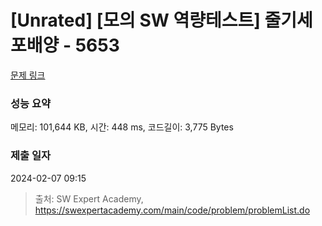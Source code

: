 # [Unrated] [모의 SW 역량테스트] 줄기세포배양 - 5653 

[문제 링크](https://swexpertacademy.com/main/code/problem/problemDetail.do?contestProbId=AWXRJ8EKe48DFAUo) 

### 성능 요약

메모리: 101,644 KB, 시간: 448 ms, 코드길이: 3,775 Bytes

### 제출 일자

2024-02-07 09:15



> 출처: SW Expert Academy, https://swexpertacademy.com/main/code/problem/problemList.do